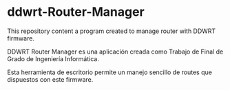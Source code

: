 # ddwrt-Router-Manager
This repository content a program created to manage router with DDWRT firmware.

DDWRT Router Manager es una aplicación creada como Trabajo de Final de Grado de Ingeniería Informática. 

Esta herramienta de escritorio permite un manejo sencillo de routes que dispuestos con este firmware.

